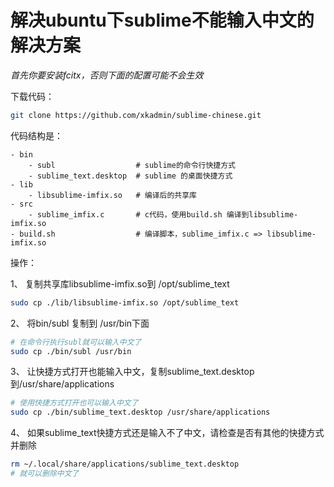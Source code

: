 # 解决ubuntu下sublime不能输入中文的解决方案  

*首先你要安装fcitx，否则下面的配置可能不会生效*

下载代码：
```bash
git clone https://github.com/xkadmin/sublime-chinese.git
```

代码结构是：
```text
- bin
    - subl                  # sublime的命令行快捷方式
    - sublime_text.desktop  # sublime 的桌面快捷方式
- lib
    - libsublime-imfix.so   # 编译后的共享库
- src
    - sublime_imfix.c       # c代码，使用build.sh 编译到libsublime-imfix.so
- build.sh                  # 编译脚本，sublime_imfix.c => libsublime-imfix.so
```

操作：

1、 复制共享库libsublime-imfix.so到 /opt/sublime_text
```bash
sudo cp ./lib/libsublime-imfix.so /opt/sublime_text
```
2、 将bin/subl 复制到 /usr/bin下面
```bash
# 在命令行执行subl就可以输入中文了
sudo cp ./bin/subl /usr/bin
```
3、 让快捷方式打开也能输入中文，复制sublime_text.desktop到/usr/share/applications
```bash
# 使用快捷方式打开也可以输入中文了
sudo cp ./bin/sublime_text.desktop /usr/share/applications
```
4、 如果sublime_text快捷方式还是输入不了中文，请检查是否有其他的快捷方式并删除
```bash
rm ~/.local/share/applications/sublime_text.desktop
# 就可以删除中文了
```

